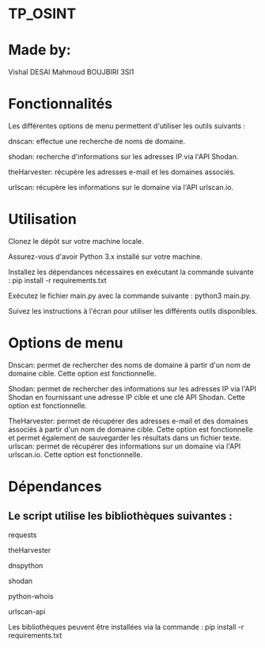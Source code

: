 # TP_OSINT
# Made by:
 Vishal DESAI 
 Mahmoud BOUJBIRI
 3SI1
 
# Fonctionnalités

Les différentes options de menu permettent d'utiliser les outils suivants :

dnscan: effectue une recherche de noms de domaine.

shodan: recherche d'informations sur les adresses IP via l'API Shodan.

theHarvester: récupère les adresses e-mail et les domaines associés.

urlscan: récupère les informations sur le domaine via l'API urlscan.io.

# Utilisation

Clonez le dépôt sur votre machine locale.

Assurez-vous d'avoir Python 3.x installé sur votre machine.

Installez les dépendances nécessaires en exécutant la commande suivante : pip install -r requirements.txt

Exécutez le fichier main.py avec la commande suivante : python3 main.py.

Suivez les instructions à l'écran pour utiliser les différents outils disponibles.


# Options de menu

Dnscan: permet de rechercher des noms de domaine à partir d'un nom de domaine cible. Cette option est fonctionnelle.

Shodan: permet de rechercher des informations sur les adresses IP via l'API Shodan en fournissant une adresse IP cible et une clé API Shodan. Cette option est fonctionnelle.

TheHarvester: permet de récupérer des adresses e-mail et des domaines associés à partir d'un nom de domaine cible. Cette option est fonctionnelle et permet également de sauvegarder les résultats dans un fichier texte.
urlscan: permet de récupérer des informations sur un domaine via l'API urlscan.io. Cette option est fonctionnelle.


# Dépendances
## Le script utilise les bibliothèques suivantes :

requests

theHarvester

dnspython

shodan

python-whois

urlscan-api


Les bibliothèques peuvent être installées via la commande : pip install -r requirements.txt
